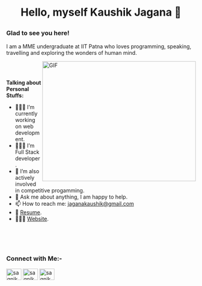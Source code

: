 # <p align='center'> Hello, myself Kaushik Jagana 👋</p>

### Glad to see you here!

I am a MME undergraduate at IIT Patna who loves programming, speaking, travelling and exploring the wonders of human mind.

<img align="right" alt="GIF" src="https://github.com/Gapur/Gapur/blob/master/coding.gif?raw=true" width="408" height="318" />

<br>
<br>
  
**Talking about Personal Stuffs:**

- 👨🏻‍💻 I’m currently working on web development.
- 👨🏻‍💻 I’m Full Stack developer .
- 🚀 I’m also actively involved in competitive progamming.
- 💬 Ask me about anything, I am happy to help.
- 📫 How to reach me: jaganakaushik@gmail.com
- 📝 [Resume](https://drive.google.com/file/d/1vDihYvCeai5ndYr53plyhdRWDXKsjwKi/view?usp=share_link).
- 👨🏻‍💻 [Website](https://kaushikportfolio.netlify.app/).

<br>
<br>
<br>


<h3 align="left">Connect with Me:-</h3>
<p align="left">


<a href="https://www.linkedin.com/in/kaushik-jagana-4991021bb/" target="blank"><img align="center" src="https://cdn.jsdelivr.net/npm/simple-icons@3.0.1/icons/linkedin.svg" alt="sagnikmitra" height="30" width="40" /></a>
<a href="https://codeforces.com/profile/knight_IITP" target="blank"><img align="center" src="https://cdn.jsdelivr.net/npm/simple-icons@3.0.1/icons/codeforces.svg" alt="sagnikmitra" height="30" width="40" /></a>
<a href="https://leetcode.com/knight__IITP/" target="blank"><img align="center" src="https://th.bing.com/th/id/OIP.5sfi252DgFWnuwUNHhwlXwAAAA?w=144&h=150&c=7&r=0&o=5&dpr=1.3&pid=1.7" alt="sagnikmitra" height="30" width="40" /></a>
</p>

<br>
<br>
<br>
